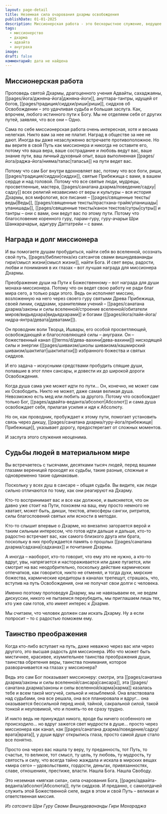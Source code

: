 ```yaml
---
layout: page-detail
title: Неземная сила очарования дхармы освобождения
publishDate: 01-01-2025
description: Миссионерская работа - это бескорыстное служение, ведущее души к Освобождению через проповедь Дхармы, адвайты, ануттара-тантры. Миссионер - канал божественной силы, его награда - преображение душ, пробуждение веры и смысла жизни у других. Он не навязывает учение, а помогает тем, кто готов. Истинная миссия - быть вратами для света Абсолюта.
tags:
  - миссионерство
  - дхарма
  - адвайта
  - ануграха
image: 
draft: false
комментарий: дата не найдена
---
```


## Миссионерская работа

Проповедь святой Дхармы, драгоценного учения Адвайты, сахаджаяны, [[pages/йога/джняна-йога|джняна-йоги]], ануттара-тантры, идущей от богов, [[pages/традиция/сиддхи/риши|риши]], сиддхов об Освобождении – это удачливая судьба и большая заслуга. Как, впрочем, любого истинного пути к Богу. Мы не отделяем себя от других путей, заявляя, что все они – Одно.

Сама по себе миссионерская работа очень интересная, хотя и весьма нелегкая. Никто вам за нее не платит. Наград в обществе за нее не дают. Иногда вы даже незаслуженно встречаете противоположное. Но вы верите в свой Путь как миссионера и никогда не оставите его, потому что ваша вера, ваше сострадание и любовь ведут вас, ваше знание пути, ваш личный духовный опыт, ваша выполненная [[pages/йога/раджа-йога/нияма/тапас|тапасья]] на пути ведет вас.

Потому что сам Бог внутри вдохновляет вас, потому что все боги, риши, [[pages/традиция/сиддхи|сиддхи]], святые Прибежища с вами, в вашем сердце и над головой. Потому что все святые люди, мудрецы, просветленные, мастера, [[pages/санатана дхарма/поведение/садху|садху]] всех религий независимо от веры и культуры – вся история Дхармы, вся мифология, все писания – [[pages/священные тексты/веды|Веды]], [[pages/священные тексты/прастхана-трайя/упанишады|упанишады]], [[pages/священные тексты/канон текстов/сутры|сутры]] и тантры – они с вами, они ведут вас по этому пути. Потому что благословение коренного гуру, парам-гуру, гуру-ачарьи Шри Шанкарачарьи, адигуру Даттатрейи – с вами.

## Награда и долг миссионера

И вы помогаете душам пробудиться, найти себя во вселенной, осознать свой путь, [[pages/библиотека/из сатсангов свами вишнудевананды гири/смысл жизни|смысл жизни]], найти Бога. И свет веры, радости, любви и понимания в их глазах – вот лучшая награда для миссионера Дхармы.

Преображение души на Пути к Божественному – вот награда для души монаха-миссионера. Потому что он ведет свою работу не ради благ мира сего, а только ради этого. Ведь он исполняет миссию, возложенную на него через своего гуру святыми Древа Прибежища, своей линии, сиддхами, хранителями учений – [[pages/санатана дхарма/законы и силы вселенной/строение вселенной/обитатели миров/видьядхара|видьядхарами]] и богами ([[pages/йога/лайя-йога/нидра-янтра/девата|деватами]]).

Он проводник воли Творца, Ишвары, его особой просветляющей, освобождающей и благословляющей силы – ануграхи. Он – божественный канал ([[terms/d/дева-вахини|дева-вахини]]) нисходящей силы и энергии ([[pages/шиваизм/школы шиваизма/кашмирский шиваизм/шактипат|шактипатхи]]) избранного божества и святых сиддхов.

И его задача – искусными средствами пробудить спящие души, попавшие в этот плен сансары, и довести их до широкой дороги Освобождения.

Когда душа сама уже может идти по пути… Он, конечно, не может сам их Освободить. Никто не может, даже самая великая душа. Невозможно есть мед или любить за другого. Потому что освобождает только Бог, [[pages/адвайта-веданта/абсолют|Абсолют]] и сама душа освобождает себя, прилагая усилия и идя к Абсолюту.

Но он, как проводник, пробуждает к этому пути, помогает установить связь через дикшу, [[pages/санатана дхарма/гуру-йога/прибежище|Прибежище]], указывает дорогу, предостерегает от сложных моментов.

И заслуга этого служения неоценима.

## Судьбы людей в материальном мире

Вы встречаетесь с тысячами, десятками тысяч людей, перед вашими глазами вереницей проходят их судьбы, такие разные, сложные и одновременно такие одинаковые.

Поскольку у всех душ в сансаре – общая судьба. Вы видите, как люди сильно отличаются по тому, как они реагируют на Дхарму.

Кто-то воспринимает вас и все как должное, и выясняется, что он давно уже стоит на Пути, похожем на ваш, ему просто немного не хватает, может быть, дикши, текстов, атмосферы сангхи, ритритов, силы благословений святых или ясности в методах.

Кто-то слышит впервые о Дхарме, но внезапно загорается верой и таким сильным интересом, что готов идти дальше и дальше, кто-то радостно встречает вас, как самого близкого друга или брата, поскольку в них пробуждается память о прошлых [[pages/санатана дхарма/садхана|садханах]] и почитание Дхармы.

А иногда – наоборот, кто-то говорит, что ему это не нужно, а кто-то вдруг, увы, напрягается и настораживается или даже пугается, или смотрит на вас неодобрительно, поскольку действие кармических отпечатков, как говорится, никто не отменял, и тогда духи, мирские божества, кармические кредиторы в каналах трепещут, страшась, что, вступив на путь Освобождения, они не получат свои долги с человека.

Именно поэтому проповедуя Дхарму, мы не навязываем ее, не ведем дискуссии, никого не пытаемся переубедить, мы приглашаем лишь тех, кто уже сам готов, кто имеет интерес к Дхарме.

Мы считаем, что человек должен сам искать Дхарму. Ну а если попросит – то с радостью поможем ему.

## Таинство преображения

Когда кто-либо вступает на путь, даже неважно через вас или через другого, это высшая радость для миссионера. Ибо что может быть мистичнее, красивее, изумительнее таинства преображения души, таинства обретения веры, таинства понимания, которое разворачивается на глазах у миссионера?

Ведь это сам Бог показывает миссионеру: смотри, эта [[pages/санатана дхарма/законы и силы вселенной/сансара|сансара]], эта [[pages/санатана дхарма/законы и силы вселенной/карма|карма]] казалась тебе и всем такой могучей, сильной и незыблемой. Она властвовала над судьбами, она все решала, она все планировала и вдруг... она оказывается бессильной перед иной, тайной, сакральной силой, такой тонкой и неуловимой, что и понять-то ее сразу трудно.

И никто ведь не принуждал никого, вроде бы ничего особенного не происходило... но вдруг зажегся свет мудрости в душе... просто через миссионера как канал, как [[pages/санатана дхарма/поведение/садху/врата|врата]], у души вдруг открылись глаза, просто самой душе стало все понятно.

Просто она через вас нашла ту веру, ту преданность, тот Путь, то счастье, то великое, тот смысл, ту цель, ту любовь, ту мудрость, ту святость и силу, что всегда тайно жаждала и искала в мирских вещах «мира сего» – удовольствиях, гордости, деньгах, привязанностях, славе, отношениях, престиже, власти. Нашла Бога. Нашла Свободу.

Это неземная «мягкая сила», сила очарования Бога, [[pages/адвайта-веданта/абсолют|Абсолюта]], пути сиддхов. И преданно, с самоотдачей служить этой Божественной силе, видя в этом и свой Путь – великая и ответственная миссия.

*Из сатсанга Шри Гуру Свами Вишнудевананды Гири Махараджа*

